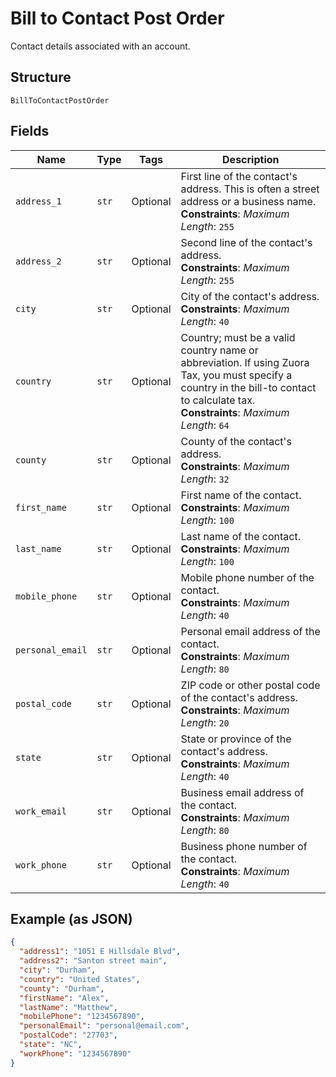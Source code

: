 
# Bill to Contact Post Order

Contact details associated with an account.

## Structure

`BillToContactPostOrder`

## Fields

| Name | Type | Tags | Description |
|  --- | --- | --- | --- |
| `address_1` | `str` | Optional | First line of the contact's address. This is often a street address or a business name.<br>**Constraints**: *Maximum Length*: `255` |
| `address_2` | `str` | Optional | Second line of the contact's address.<br>**Constraints**: *Maximum Length*: `255` |
| `city` | `str` | Optional | City of the contact's address.<br>**Constraints**: *Maximum Length*: `40` |
| `country` | `str` | Optional | Country; must be a valid country name or abbreviation. If using Zuora Tax, you must specify a country in the bill-to contact to calculate tax.<br>**Constraints**: *Maximum Length*: `64` |
| `county` | `str` | Optional | County of the contact's address.<br>**Constraints**: *Maximum Length*: `32` |
| `first_name` | `str` | Optional | First name of the contact.<br>**Constraints**: *Maximum Length*: `100` |
| `last_name` | `str` | Optional | Last name of the contact.<br>**Constraints**: *Maximum Length*: `100` |
| `mobile_phone` | `str` | Optional | Mobile phone number of the contact.<br>**Constraints**: *Maximum Length*: `40` |
| `personal_email` | `str` | Optional | Personal email address of the contact.<br>**Constraints**: *Maximum Length*: `80` |
| `postal_code` | `str` | Optional | ZIP code or other postal code of the contact's address.<br>**Constraints**: *Maximum Length*: `20` |
| `state` | `str` | Optional | State or province of the contact's address.<br>**Constraints**: *Maximum Length*: `40` |
| `work_email` | `str` | Optional | Business email address of the contact.<br>**Constraints**: *Maximum Length*: `80` |
| `work_phone` | `str` | Optional | Business phone number of the contact.<br>**Constraints**: *Maximum Length*: `40` |

## Example (as JSON)

```json
{
  "address1": "1051 E Hillsdale Blvd",
  "address2": "Santon street main",
  "city": "Durham",
  "country": "United States",
  "county": "Durham",
  "firstName": "Alex",
  "lastName": "Matthew",
  "mobilePhone": "1234567890",
  "personalEmail": "personal@email.com",
  "postalCode": "27703",
  "state": "NC",
  "workPhone": "1234567890"
}
```


